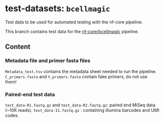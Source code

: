 # test-datasets: `bcellmagic`
Test data to be used for automated testing with the nf-core pipeline.

This branch contains test data for the [nf-core/bcellmagic](https://github.com/nf-core/bcellmagic) pipeline.

## Content

###  Metadata file and primer fasta files

`Metadata_test.tsv` contains the metadata sheet needed to run the pipeline.
`C_primers.fasta` and `V_primers.fasta` contain fake primers, do not use them!

### Paired-end test data

`test_data-R1.fastq.gz` and `test_data-R2.fastq.gz`: paired end MiSeq data (~10K reads).
`test_data-I1.fastq.gz` : containing illumina barcodes and UMI codes.
